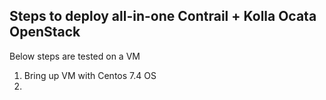 
## Steps to deploy all-in-one Contrail + Kolla Ocata OpenStack

Below steps are tested on a VM

1. Bring up VM with Centos 7.4 OS
2. 
